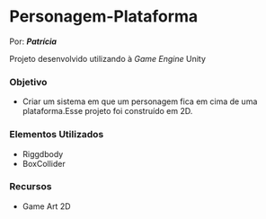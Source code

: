 # Personagem-Plataforma

Por: ***Patrícia***

Projeto desenvolvido utilizando à *Game Engine* Unity

### Objetivo
- Criar um sistema em que um personagem fica em cima de uma plataforma.Esse projeto foi construído em 2D.

### Elementos Utilizados
- Riggdbody
- BoxCollider

### Recursos
- Game Art 2D
